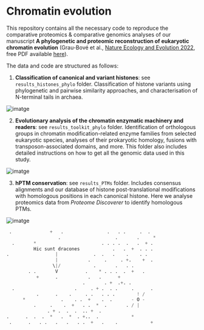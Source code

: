 # Chromatin evolution

This repository contains all the necessary code to reproduce the comparative proteomics & comparative genomics analyses of our manuscript **A phylogenetic and proteomic reconstruction of eukaryotic chromatin evolution** (Grau-Bové et al., [Nature Ecology and Evolution 2022](https://www.nature.com/articles/s41559-022-01771-6), free PDF available [here](https://www.sebepedroslab.org/_files/ugd/d1ace5_23ff83e58266497f8de5d657ff376708.pdf)).

The data and code are structured as follows:

1. **Classification of canonical and variant histones**: see `results_histones_phylo` folder. Classification of histone variants using phylogenetic and pairwise similarity approaches, and characterisation of N-terminal tails in archaea.

![imatge](https://user-images.githubusercontent.com/11460546/140971995-cf85de81-17ed-4146-a1cf-27f7505430a1.png)

2. **Evolutionary analysis of the chromatin enzymatic machinery and readers**: see `results_toolkit_phylo` folder. Identification of orthologous groups in chromatin modification-related enzyme families from selected eukaryotic species, analyses of their prokaryotic homology, fusions with transposon-associated domains, and more. This folder also includes detailed instructions on how to get all the genomic data used in this study.

![imatge](https://user-images.githubusercontent.com/11460546/140972108-709e020a-a61c-4e3d-a0bc-0fc0c05b6b0f.png)

3. **hPTM conservation**: see `results_PTMs` folder. Includes consensus alignments and our database of histone post-translational modifications with homologous positions in each canonical histone. Here we analyse proteomics data from *Proteome Discoverer* to identify homologous PTMs.

![imatge](https://user-images.githubusercontent.com/11460546/140971814-929ed019-1461-4fef-8748-be4ac8755250.png)

```python
 .              +   .                .   . .     .  .
                   .                    .       .     *
  .       *                        . . . .  .   .  + .
          Hic sunt dracones            .   .  +  . . .
.                 |             .  .   .    .    . .
                  |           .     .     . +.    +  .
                 \|/            .       .   . .
        . .       V          .    * . . .  .  +   .
           +      .           .   .      +
                            .       . +  .+. .
  .                      .     . + .  . .     .      .
           .      .    .     . .   . . .        ! /
      *             .    . .  +    .  .       - O -
          .     .    .  +   . .  *  .       . / |
               . + .  .  .  .. +  .
.      .  .  .  *   .  *  . +..  .            *
 .      .   . .   .   .   . .  +   .    .            +
```
